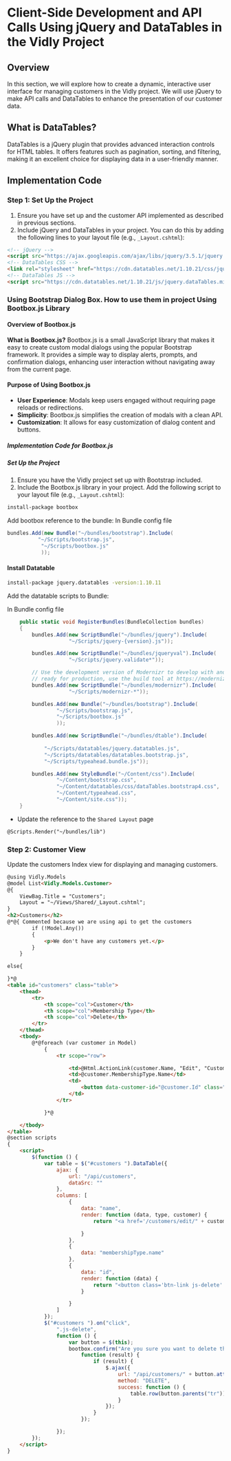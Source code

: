 # Client-Side Development and API Calls Using jQuery and DataTables in the Vidly Project

## Overview

In this section, we will explore how to create a dynamic, interactive user interface for managing customers in the Vidly project. We will use jQuery to make API calls and DataTables to enhance the presentation of our customer data.

## What is DataTables?

DataTables is a jQuery plugin that provides advanced interaction controls for HTML tables. It offers features such as pagination, sorting, and filtering, making it an excellent choice for displaying data in a user-friendly manner.

## Implementation Code

### Step 1: Set Up the Project

1. Ensure you have set up and the customer API implemented as described in previous sections.
2. Include jQuery and DataTables in your project. You can do this by adding the following lines to your layout file (e.g., `_Layout.cshtml`):

```html
<!-- jQuery -->
<script src="https://ajax.googleapis.com/ajax/libs/jquery/3.5.1/jquery.min.js"></script>
<!-- DataTables CSS -->
<link rel="stylesheet" href="https://cdn.datatables.net/1.10.21/css/jquery.dataTables.min.css">
<!-- DataTables JS -->
<script src="https://cdn.datatables.net/1.10.21/js/jquery.dataTables.min.js"></script>
```

### Using Bootstrap Dialog Box. How to use them in project Using Bootbox.js Library

#### Overview of Bootbox.js

**What is Bootbox.js?**
Bootbox.js is a small JavaScript library that makes it easy to create custom modal dialogs using the popular Bootstrap framework. 
It provides a simple way to display alerts, prompts, and confirmation dialogs, enhancing user interaction without navigating away from the current page.

#### Purpose of Using Bootbox.js

- **User Experience**: Modals keep users engaged without requiring page reloads or redirections.
- **Simplicity**: Bootbox.js simplifies the creation of modals with a clean API.
- **Customization**: It allows for easy customization of dialog content and buttons.

##### Implementation Code for Bootbox.js

##### Set Up the Project

1. Ensure you have the Vidly project set up with Bootstrap included.
2. Include the Bootbox.js library in your project. Add the following script to your layout file (e.g., `_Layout.cshtml`):

```bash
install-package bootbox
```
Add bootbox reference to the bundle:
In Bundle config file


```csharp
bundles.Add(new Bundle("~/bundles/bootstrap").Include(
          "~/Scripts/bootstrap.js",
           "~/Scripts/bootbox.js"   
           ));
```

#### Install Datatable

```bash
install-package jquery.datatables -version:1.10.11
```

Add the datatable scripts to Bundle:

In Bundle config file


```csharp
    public static void RegisterBundles(BundleCollection bundles)
    {
        bundles.Add(new ScriptBundle("~/bundles/jquery").Include(
                    "~/Scripts/jquery-{version}.js"));

        bundles.Add(new ScriptBundle("~/bundles/jqueryval").Include(
                    "~/Scripts/jquery.validate*"));

        // Use the development version of Modernizr to develop with and learn from. Then, when you're
        // ready for production, use the build tool at https://modernizr.com to pick only the tests you need.
        bundles.Add(new ScriptBundle("~/bundles/modernizr").Include(
                    "~/Scripts/modernizr-*"));

        bundles.Add(new Bundle("~/bundles/bootstrap").Include(
                "~/Scripts/bootstrap.js",
                "~/Scripts/bootbox.js"
                ));

        bundles.Add(new ScriptBundle("~/bundles/dtable").Include(
        
            "~/Scripts/datatables/jquery.datatables.js",
            "~/Scripts/datatables/datatables.bootstrap.js",
            "~/Scripts/typeahead.bundle.js"));

        bundles.Add(new StyleBundle("~/Content/css").Include(
                "~/Content/bootstrap.css",
                "~/Content/datatables/css/dataTables.bootstrap4.css",
                "~/Content/typeahead.css",
                "~/Content/site.css"));
    }    
```

- Update the reference to the `Shared Layout` page
```html
@Scripts.Render("~/bundles/lib")
```
### Step 2: Customer View
Update the customers Index view for displaying and managing customers. 

```html
@using Vidly.Models
@model List<Vidly.Models.Customer>
@{
    ViewBag.Title = "Customers";
    Layout = "~/Views/Shared/_Layout.cshtml";
}
<h2>Customers</h2>
@*@{ Commented because we are using api to get the customers
        if (!Model.Any())
        {
            <p>We don't have any customers yet.</p>
        }
    }

else{

}*@
<table id="customers" class="table">
    <thead>
        <tr>
            <th scope="col">Customer</th>
            <th scope="col">Membership Type</th>
            <th scope="col">Delete</th>
        </tr>
    </thead>
    <tbody>
        @*@foreach (var customer in Model)
            {
                <tr scope="row">

                    <td>@Html.ActionLink(customer.Name, "Edit", "Customers", new {id=@customer.Id}, null)</td>
                    <td>@customer.MembershipType.Name</td>
                    <td>
                        <button data-customer-id="@customer.Id" class="btn-link js-delete">Delete</button>
                    </td>
                </tr>

            }*@

    </tbody>
</table>
@section scripts
{
    <script>
        $(function () {
            var table = $("#customers ").DataTable({
                ajax: {
                    url: "/api/customers",
                    dataSrc: ""
                },
                columns: [
                    {
                        data: "name",
                        render: function (data, type, customer) {
                            return "<a href='/customers/edit/" + customer.id + "'>" + customer.name + "</a>";

                        }
                    },
                    {
                        data: "membershipType.name"
                    },
                    {
                        data: "id",
                        render: function (data) {
                            return "<button class='btn-link js-delete' data-customer-id=" + data + ">Delete</button>";
                        }

                    }
                ]
            });
            $("#customers ").on("click",
                ".js-delete",
                function () {
                    var button = $(this);
                    bootbox.confirm("Are you sure you want to delete this customer?",
                        function (result) {
                            if (result) {
                                $.ajax({
                                    url: "/api/customers/" + button.attr("data-customer-id"),
                                    method: "DELETE",
                                    success: function () {
                                        table.row(button.parents("tr")).remove().draw();
                                    }
                                });
                            }
                        });

                });
        });
    </script>
}
```